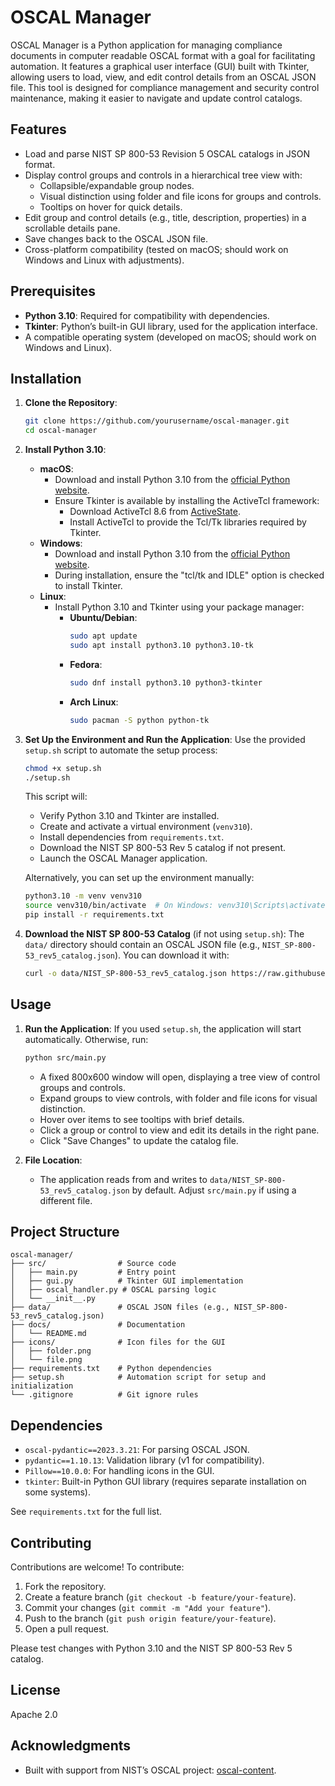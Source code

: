 # OSCAL Manager

OSCAL Manager is a Python application for managing compliance documents in computer readable OSCAL format with a goal for facilitating automation. It features a graphical user interface (GUI) built with Tkinter, allowing users to load, view, and edit control details from an OSCAL JSON file. This tool is designed for compliance management and security control maintenance, making it easier to navigate and update control catalogs.

## Features
- Load and parse NIST SP 800-53 Revision 5 OSCAL catalogs in JSON format.
- Display control groups and controls in a hierarchical tree view with:
  - Collapsible/expandable group nodes.
  - Visual distinction using folder and file icons for groups and controls.
  - Tooltips on hover for quick details.
- Edit group and control details (e.g., title, description, properties) in a scrollable details pane.
- Save changes back to the OSCAL JSON file.
- Cross-platform compatibility (tested on macOS; should work on Windows and Linux with adjustments).

## Prerequisites
- **Python 3.10**: Required for compatibility with dependencies.
- **Tkinter**: Python’s built-in GUI library, used for the application interface.
- A compatible operating system (developed on macOS; should work on Windows and Linux).

## Installation

1. **Clone the Repository**:
   ```bash
   git clone https://github.com/yourusername/oscal-manager.git
   cd oscal-manager
   ```

2. **Install Python 3.10**:
   - **macOS**:
     - Download and install Python 3.10 from the [official Python website](https://www.python.org/downloads/release/python-3100/).
     - Ensure Tkinter is available by installing the ActiveTcl framework:
       - Download ActiveTcl 8.6 from [ActiveState](https://www.activestate.com/products/activetcl/downloads/).
       - Install ActiveTcl to provide the Tcl/Tk libraries required by Tkinter.
   - **Windows**:
     - Download and install Python 3.10 from the [official Python website](https://www.python.org/downloads/release/python-3100/).
     - During installation, ensure the "tcl/tk and IDLE" option is checked to install Tkinter.
   - **Linux**:
     - Install Python 3.10 and Tkinter using your package manager:
       - **Ubuntu/Debian**:
         ```bash
         sudo apt update
         sudo apt install python3.10 python3.10-tk
         ```
       - **Fedora**:
         ```bash
         sudo dnf install python3.10 python3-tkinter
         ```
       - **Arch Linux**:
         ```bash
         sudo pacman -S python python-tk
         ```

3. **Set Up the Environment and Run the Application**:
   Use the provided `setup.sh` script to automate the setup process:
   ```bash
   chmod +x setup.sh
   ./setup.sh
   ```
   This script will:
   - Verify Python 3.10 and Tkinter are installed.
   - Create and activate a virtual environment (`venv310`).
   - Install dependencies from `requirements.txt`.
   - Download the NIST SP 800-53 Rev 5 catalog if not present.
   - Launch the OSCAL Manager application.

   Alternatively, you can set up the environment manually:
   ```bash
   python3.10 -m venv venv310
   source venv310/bin/activate  # On Windows: venv310\Scripts\activate
   pip install -r requirements.txt
   ```

4. **Download the NIST SP 800-53 Catalog** (if not using `setup.sh`):
   The `data/` directory should contain an OSCAL JSON file (e.g., `NIST_SP-800-53_rev5_catalog.json`). You can download it with:
   ```bash
   curl -o data/NIST_SP-800-53_rev5_catalog.json https://raw.githubusercontent.com/usnistgov/oscal-content/main/nist.gov/SP800-53/rev5/json/NIST_SP-800-53_rev5_catalog.json
   ```

## Usage
1. **Run the Application**:
   If you used `setup.sh`, the application will start automatically. Otherwise, run:
   ```bash
   python src/main.py
   ```
   - A fixed 800x600 window will open, displaying a tree view of control groups and controls.
   - Expand groups to view controls, with folder and file icons for visual distinction.
   - Hover over items to see tooltips with brief details.
   - Click a group or control to view and edit its details in the right pane.
   - Click "Save Changes" to update the catalog file.

2. **File Location**:
   - The application reads from and writes to `data/NIST_SP-800-53_rev5_catalog.json` by default. Adjust `src/main.py` if using a different file.

## Project Structure
```
oscal-manager/
├── src/                # Source code
│   ├── main.py         # Entry point
│   ├── gui.py          # Tkinter GUI implementation
│   ├── oscal_handler.py # OSCAL parsing logic
│   └── __init__.py
├── data/               # OSCAL JSON files (e.g., NIST_SP-800-53_rev5_catalog.json)
├── docs/               # Documentation
│   └── README.md
├── icons/              # Icon files for the GUI
│   ├── folder.png
│   └── file.png
├── requirements.txt    # Python dependencies
├── setup.sh            # Automation script for setup and initialization
└── .gitignore          # Git ignore rules
```

## Dependencies
- `oscal-pydantic==2023.3.21`: For parsing OSCAL JSON.
- `pydantic==1.10.13`: Validation library (v1 for compatibility).
- `Pillow==10.0.0`: For handling icons in the GUI.
- `tkinter`: Built-in Python GUI library (requires separate installation on some systems).

See `requirements.txt` for the full list.

## Contributing
Contributions are welcome! To contribute:
1. Fork the repository.
2. Create a feature branch (`git checkout -b feature/your-feature`).
3. Commit your changes (`git commit -m "Add your feature"`).
4. Push to the branch (`git push origin feature/your-feature`).
5. Open a pull request.

Please test changes with Python 3.10 and the NIST SP 800-53 Rev 5 catalog.

## License
Apache 2.0

## Acknowledgments
- Built with support from NIST’s OSCAL project: [oscal-content](https://github.com/usnistgov/oscal-content).
